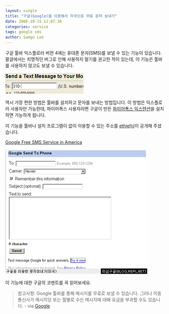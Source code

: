 ```yaml
---
layout: single
title: "구글(Google)을 이용해서 미국으로 무료 문자 보내기"
date: 2006-10-15 12:07:38
categories: service
tags: google sms
author: Samgu Lee
---
```


구글 툴바 익스플로러 버젼 4에는 휴대폰 문자(SMS)를 보낼 수 있는 기능이 있습니다. 팔글에서는 치명적인 버그로 인해 사용하지 말기를 권고한 적이 있는데, 이 기능은 툴바를 사용하지 않고도 보낼 수 있습니다.

![구글의 SMS 파이어폭스 익스텐션](/assets/smsmini.png)

역시 가장 편한 방법은 툴바를 설치하고 문자를 보내는 방법입니다. 이 방법은 익스플로러 사용자만 가능한데, 파이어폭스 사용자라면 구글이 만든 [파이어폭스 익스텐션](http://www.google.com/tools/firefox/index.html)을 설치하면 가능하게 됩니다.

이 기능을 툴바나 설치 프로그램이 없이 이용할 수 있는 주소를 [ethiel](http://ethiel.org/blog/?p=68)님이 공개해 주셨습니다.

[Google Free SMS Service in America](http://toolbar.google.com/send/sms/index.php)

![구글을 이용한 무료 문자 보내기](/assets/free_sms_using_google.jpg)

이 기능에 대한 구글의 코멘트를 꼭 읽어보세요.

> 참고사항: Google 툴바를 통해 메시지를 무료로 보낼 수 있습니다. 그러나 이동통신사가 메시지당 또는 월별로 수신 메시지에 대해 요금을 부과할 수도 있습니다. - via [Google](http://www.google.com/support/toolbar/bin/static.py?page=features.html&hl=kr&v=4)
